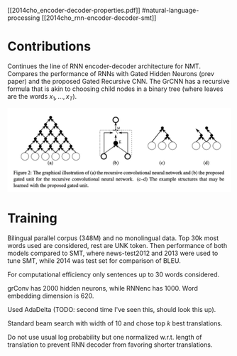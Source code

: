 [[2014cho_encoder-decoder-properties.pdf]]
#natural-language-processing
[[2014cho_rnn-encoder-decoder-smt]]

# Contributions 

   Continues the line of RNN encoder-decoder architecture for NMT. Compares the performance of RNNs with Gated Hidden Neurons (prev paper) and the proposed Gated Recursive CNN. The GrCNN has a recursive formula that is akin to choosing child nodes in a binary tree (where leaves are the words $x_1, \ldots, x_T$). 

   ![image](grcnn.png) 

# Training 

   Bilingual parallel corpus (348M) and no monolingual data. Top 30k most words used are considered, rest are UNK token. Then performance of both models compared to SMT, where news-test2012 and 2013 were used to tune SMT, while 2014 was test set for comparison of BLEU. 

   For computational efficiency only sentences up to 30 words considered. 

   grConv has 2000 hidden neurons, while RNNenc has 1000. Word embedding dimension is 620. 

   Used AdaDelta (TODO: second time I've seen this, should look this up). 

   Standard beam search with width of 10 and chose top $k$ best translations. 

   Do not use usual log probability but one normalized w.r.t. length of translation to prevent RNN decoder from favoring shorter translations. 



